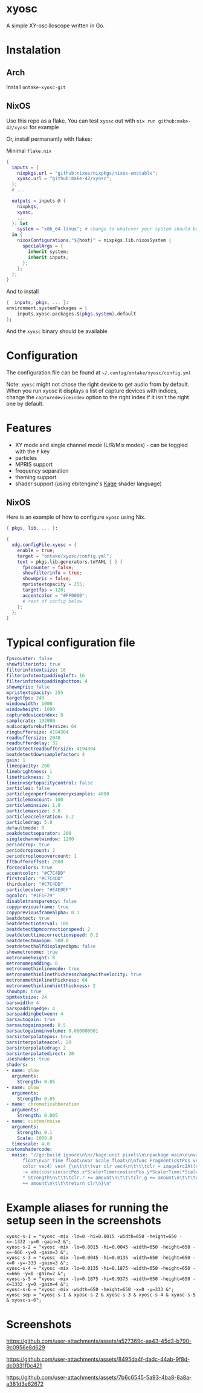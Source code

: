 # xyosc
A simple XY-oscilloscope written in Go.

# Instalation

## Arch

Install `ontake-xyosc-git`

## NixOS

Use this repo as a flake. You can test `xyosc` out with `nix run github:make-42/xyosc` for example

Or, install permanantly with flakes:

Minimal `flake.nix`

```nix
{
  inputs = {
    nixpkgs.url = "github:nixos/nixpkgs/nixos-unstable";
    xyosc.url = "github:make-42/xyosc";
  };
  # ...

  outputs = inputs @ {
    nixpkgs,
    xyosc,
    ...
  }: let
    system = "x86_64-linux"; # change to whatever your system should be
  in {
    nixosConfigurations."${host}" = nixpkgs.lib.nixosSystem {
      specialArgs = {
        inherit system;
        inherit inputs;
      };
    };
  };
}
```

And to install
```nix
{  inputs, pkgs, ... }:
environment.systemPackages = [
    inputs.xyosc.packages.${pkgs.system}.default
];
```
And the `xyosc` binary should be available

# Configuration
The configuration file can be found at `~/.config/ontake/xyosc/config.yml`

Note: `xyosc` might not chose the right device to get audio from by default. When you run xyosc it displays a list of capture devices with indices, change the `capturedeviceindex` option to the right index if it isn't the right one by default.

# Features
 - XY mode and single channel mode (L/R/Mix modes) - can be toggled with the `F` key
 - particles
 - MPRIS support
 - frequency separation
 - theming support
 - shader support (using ebitengine's [Kage](https://ebitengine.org/en/documents/shader.html) shader language)

## NixOS

Here is an example of how to configure `xyosc` using Nix.

```nix
{ pkgs, lib, ... }:

{
  xdg.configFile.xyosc = {
    enable = true;
    target = "ontake/xyosc/config.yml";
    text = pkgs.lib.generators.toYAML { } {
      fpscounter = false;
      showfilterinfo = true;
      showmpris = false;
      mpristextopacity = 255;
      targetfps = 120;
      accentcolor = "#FF0000";
      # rest of config below
    };
  };
}
```

# Typical configuration file
```yaml
fpscounter: false
showfilterinfo: true
filterinfotextsize: 16
filterinfotextpaddingleft: 16
filterinfotextpaddingbottom: 4
showmpris: false
mpristextopacity: 255
targetfps: 240
windowwidth: 1000
windowheight: 1000
capturedeviceindex: 0
samplerate: 192000
audiocapturebuffersize: 64
ringbuffersize: 4194304
readbuffersize: 2048
readbufferdelay: 32
beatdetectreadbuffersize: 4194304
beatdetectdownsamplefactor: 4
gain: 1
lineopacity: 200
linebrightness: 1
linethickness: 3
lineinvsqrtopacitycontrol: false
particles: false
particlegenperframeeveryxsamples: 4000
particlemaxcount: 100
particleminsize: 1.0
particlemaxsize: 3.0
particleacceleration: 0.2
particledrag: 5.0
defaultmode: 0
peakdetectseparator: 200
singlechannelwindow: 1200
periodcrop: true
periodcropcount: 2
periodcroploopovercount: 1
fftbufferoffset: 2000
forcecolors: true
accentcolor: "#C7C4DD"
firstcolor: "#C7C4DD"
thirdcolor: "#C7C4DD"
particlecolor: "#E4E0EF"
bgcolor: "#1F1F29"
disabletransparency: false
copypreviousframe: true
copypreviousframealpha: 0.1
beatdetect: true
beatdetectinterval: 100
beatdetectbpmcorrectionspeed: 2
beatdetecttimecorrectionspeed: 0.2
beatdetectmaxbpm: 500.0
beatdetecthalfdisplayedbpm: false
showmetronome: true
metronomeheight: 8
metronomepadding: 8
metronomethinlinemode: true
metronomethinlinethicknesschangewithvelocity: true
metronomethinlinethickness: 64
metronomethinlinehintthickness: 2
showbpm: true
bpmtextsize: 24
barswidth: 4
barspaddingedge: 4
barspaddingbetween: 4
barsautogain: true
barsautogainspeed: 0.5
barsautogainminvolume: 0.000000001
barsinterpolatepos: true
barsinterpolateaccel: 20
barsinterpolatedrag: 2
barsinterpolatedirect: 20
useshaders: true
shaders:
- name: glow
  arguments:
    Strength: 0.05
- name: glow
  arguments:
    Strength: 0.05
- name: chromaticabberation
  arguments:
    Strength: 0.005
- name: custom/noise
  arguments:
    Strength: 0.1
    Scale: 1000.0
  timescale: 4.0
customshadercode:
  noise: "//go:build ignore\n\n//kage:unit pixels\n\npackage main\n\nvar Strength
      float\nvar Time float\nvar Scale float\n\nfunc Fragment(dstPos vec4, srcPos vec2,
      color vec4) vec4 {\n\t\t\tvar clr vec4\n\t\t\tclr = imageSrc2At(srcPos)\n\t\t\tamount
      := abs(cos(sin(srcPos.x*Scale+Time+cos(srcPos.y*Scale+Time)*Scale)*Scale+sin(srcPos.x*Scale+Time)*Scale))
      * Strength\n\t\t\tclr.r += amount\n\t\t\tclr.g += amount\n\t\t\tclr.b += amount\n\t\t\tclr.a
      += amount\n\t\t\treturn clr\n}\n"
```

# Example aliases for running the setup seen in the screenshots
```
xyosc-s-1 = "xyosc -mix -lo=0 -hi=0.0015 -width=650 -height=650 -x=-1332 -y=0 -gain=2 &";
xyosc-s-2 = "xyosc -mix -lo=0.0015 -hi=0.0045 -width=650 -height=650 -x=-666 -y=0 -gain=3 &";
xyosc-s-3 = "xyosc -mix -lo=0.0045 -hi=0.0135 -width=650 -height=650 -x=0 -y=-333 -gain=3 &";
xyosc-s-4 = "xyosc -mix -lo=0.0135 -hi=0.1875 -width=650 -height=650 -x=666 -y=0 -gain=2 &";
xyosc-s-5 = "xyosc -mix -lo=0.1875 -hi=0.9375 -width=650 -height=650 -x=1332 -y=0 -gain=4 &";
xyosc-s-6 = "xyosc -mix -width=650 -height=650 -x=0 -y=333 &";
xyosc-sep = "xyosc-s-1 & xyosc-s-2 & xyosc-s-3 & xyosc-s-4 & xyosc-s-5 & xyosc-s-6";
```

# Screenshots
https://github.com/user-attachments/assets/a527369c-aa43-45d3-b790-9c0956e8d629


https://github.com/user-attachments/assets/8495da4f-dadc-44ab-9f8d-dc0331f0c421


https://github.com/user-attachments/assets/7b6c6545-5a93-4ba8-8a8a-a381d3e62672
